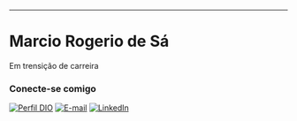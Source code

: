

 


---

# Marcio Rogerio de Sá
Em trensição de carreira

### Conecte-se comigo
[![Perfil DIO](https://img.shields.io/badge/-Meu%20Perfil%20na%20DIO-30A3DC?style=for-the-badge)](https://web.dio.me/users/marcio_r_sa/)
[![E-mail](https://img.shields.io/badge/-Email-000?style=for-the-badge&logo=microsoft-outlook&logoColor=E94D5F)](mailto:SEUEMAImarcio.r.saL@outlook.com)
[![LinkedIn](https://img.shields.io/badge/-LinkedIn-000?style=for-the-badge&logo=linkedin&logoColor=30A3DC)](https://www.linkedin.com/in/marcio-sa-8172a613/)

